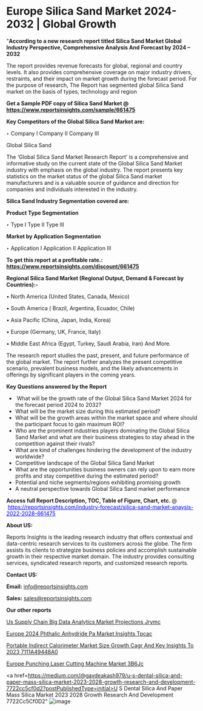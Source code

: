 # Europe Silica Sand Market 2024-2032 | Global Growth

"<strong>According to a new research report titled Silica Sand Market Global Industry Perspective, Comprehensive Analysis And Forecast by 2024 – 2032</strong>

The report provides revenue forecasts for global, regional and country levels. It also provides comprehensive coverage on major industry drivers, restraints, and their impact on market growth during the forecast period. For the purpose of research, The Report has segmented global Silica Sand market on the basis of types, technology and region

<strong>Get a Sample PDF copy of Silica Sand Market </strong><strong>@<a href=https://www.reportsinsights.com/sample/661475 style=color:#0000ff;> https://www.reportsinsights.com/sample/661475</a></strong></font>

<strong>Key Competitors of the Global Silica Sand Market are:</strong>

‣ Company I
Company II
Company III

Global Silica Sand

The ‘Global Silica Sand Market Research Report’ is a comprehensive and informative study on the current state of the Global Silica Sand Market industry with emphasis on the global industry. The report presents key statistics on the market status of the global Silica Sand market manufacturers and is a valuable source of guidance and direction for companies and individuals interested in the industry.

<strong>Silica Sand Industry Segmentation covered are:</strong>

<strong>Product Type Segmentation</strong>

‣ Type I
Type II
Type III

<strong>Market by Application Segmentation</strong>

‣ Application I
Application II 
Application III

<strong>To get this report at a profitable rate.: <a href=https://www.reportsinsights.com/discount/661475 style=color:#0000ff;>https://www.reportsinsights.com/discount/661475</a></strong></font>

<strong>Regional Silica Sand Market (Regional Output, Demand &amp; Forecast by Countries):-</strong>

• North America (United States, Canada, Mexico)

• South America ( Brazil, Argentina, Ecuador, Chile)

• Asia Pacific (China, Japan, India, Korea)

• Europe (Germany, UK, France, Italy)

• Middle East Africa (Egypt, Turkey, Saudi Arabia, Iran) And More.

The research report studies the past, present, and future performance of the global market. The report further analyzes the present competitive scenario, prevalent business models, and the likely advancements in offerings by significant players in the coming years.

<strong>Key Questions answered by the Report</strong>
<ul>
  <li> What will be the growth rate of the Global Silica Sand Market 2024 for the forecast period 2024 to 2032?</li>
  <li>What will be the market size during this estimated period?</li>
  <li>What will be the growth areas within the market space and where should the participant focus to gain maximum ROI?</li>
  <li>Who are the prominent industries players dominating the Global Silica Sand Market and what are their business strategies to stay ahead in the competition against their rivals?</li>
  <li>What are kind of challenges hindering the development of the industry worldwide?</li>
  <li>Competitive landscape of the Global Silica Sand Market</li>
  <li>What are the opportunities business owners can rely upon to earn more profits and stay competitive during the estimated period?</li>
  <li>Potential and niche segments/regions exhibiting promising growth</li>
  <li>A neutral perspective towards Global Silica Sand market performance</li>
</ul>
<strong>Access full Report Description, TOC, Table of Figure, Chart, etc. </strong>@  <a href=https://reportsinsights.com/industry-forecast/silica-sand-market-anaysis-2022-2028-661475 style=color:#0000ff;>https://reportsinsights.com/industry-forecast/silica-sand-market-anaysis-2022-2028-661475</a></font>

<strong><strong>About US</strong>:</strong>

Reports Insights is the leading research industry that offers contextual and data-centric research services to its customers across the globe. The firm assists its clients to strategize business policies and accomplish sustainable growth in their respective market domain. The industry provides consulting services, syndicated research reports, and customized research reports.

<strong>Contact US:</strong>

<p class=""""><b>Email:</b> <a href=mailto:info@reportsinsights.com>info@reportsinsights.com</a></p>
<p class=""""><b>Sales:</b> <a href=mailto:sales@reportsinsights.com>sales@reportsinsights.com</a></p>

<strong>Our other reports</strong>

<a href=https://www.linkedin.com/pulse/us-supply-chain-big-data-analytics-market-projections-jrymc/>Us Supply Chain Big Data Analytics Market Projections Jrymc</a>

<a href=https://www.linkedin.com/pulse/europe-2024-phthalic-anhydride-pa-market-insights-tpcac/>Europe 2024 Phthalic Anhydride Pa Market Insights Tpcac</a>

<a href=https://medium.com/@gavdeakash979/portable-indirect-calorimeter-market-size-growth-cagr-and-key-insights-to-2023-7111a49448a0>Portable Indirect Calorimeter Market Size Growth Cagr And Key Insights To 2023 7111A49448A0</a>

<a href=https://www.linkedin.com/pulse/europe-punching-laser-cutting-machine-market-3b6jc/>Europe Punching Laser Cutting Machine Market 3B6Jc</a>

<a href=https://medium.com/@gavdeakash979/u-s-dental-silica-and-paper-mass-silica-market-2023-2028-growth-research-and-development-7722cc5cf0d2?postPublishedType=initial>U S Dental Silica And Paper Mass Silica Market 2023 2028 Growth Research And Development 7722Cc5Cf0D2</a>"
![image](https://github.com/Reportsinsights123/RIgrowth/assets/158415881/99c75804-b3d6-43d4-bebd-eb4750d47ba3)

